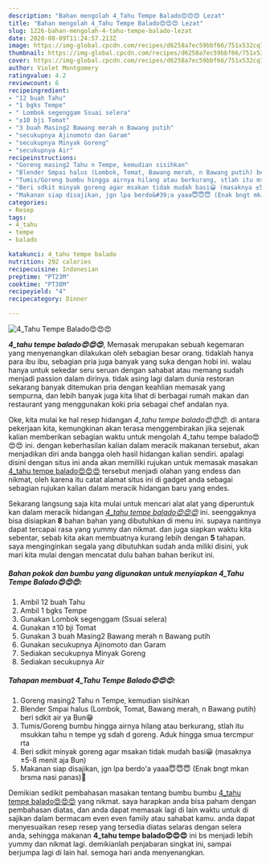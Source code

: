 ```yaml
---
description: "Bahan mengolah 4_Tahu Tempe Balado😍😍😍 Lezat"
title: "Bahan mengolah 4_Tahu Tempe Balado😍😍😍 Lezat"
slug: 1226-bahan-mengolah-4-tahu-tempe-balado-lezat
date: 2020-08-09T11:24:57.213Z
image: https://img-global.cpcdn.com/recipes/d6258a7ec59bbf66/751x532cq70/4_tahu-tempe-balado😍😍😍-foto-resep-utama.jpg
thumbnail: https://img-global.cpcdn.com/recipes/d6258a7ec59bbf66/751x532cq70/4_tahu-tempe-balado😍😍😍-foto-resep-utama.jpg
cover: https://img-global.cpcdn.com/recipes/d6258a7ec59bbf66/751x532cq70/4_tahu-tempe-balado😍😍😍-foto-resep-utama.jpg
author: Violet Montgomery
ratingvalue: 4.2
reviewcount: 6
recipeingredient:
- "12 buah Tahu"
- "1 bgks Tempe"
- " Lombok segenggam Ssuai selera"
- "±10 bji Tomat"
- "3 buah Masing2 Bawang merah n Bawang putih"
- "secukupnya Ajinomoto dan Garam"
- "secukupnya Minyak Goreng"
- "secukupnya Air"
recipeinstructions:
- "Goreng masing2 Tahu n Tempe, kemudian sisihkan"
- "Blender Smpai halus (Lombok, Tomat, Bawang merah, n Bawang putih) beri sdkit air ya Bun😁"
- "Tumis/Goreng bumbu hingga airnya hilang atau berkurang, stlah itu msukkan tahu n tempe yg sdah d goreng. Aduk hingga smua tercmpur rta"
- "Beri sdkit minyak goreng agar msakan tidak mudah basi😀 (masaknya ±5-8 menit aja Bun)"
- "Makanan siap disajikan, jgn lpa berdo&#39;a yaaa😇😇😇 (Enak bngt mkan brsma nasi panas)🤤"
categories:
- Resep
tags:
- 4_tahu
- tempe
- balado

katakunci: 4_tahu tempe balado 
nutrition: 292 calories
recipecuisine: Indonesian
preptime: "PT23M"
cooktime: "PT38M"
recipeyield: "4"
recipecategory: Dinner

---
```



![4_Tahu Tempe Balado😍😍😍](https://img-global.cpcdn.com/recipes/d6258a7ec59bbf66/751x532cq70/4_tahu-tempe-balado😍😍😍-foto-resep-utama.jpg)

<b><i>4_tahu tempe balado😍😍😍</i></b>, Memasak merupakan sebuah kegemaran yang menyenangkan dilakukan oleh sebagian besar orang. tidaklah hanya para ibu ibu, sebagian pria juga banyak yang suka dengan hobi ini. walau hanya untuk sekedar seru seruan dengan sahabat atau memang sudah menjadi passion dalam dirinya. tidak asing lagi dalam dunia restoran sekarang banyak ditemukan pria dengan keahlian memasak yang sempurna, dan lebih banyak juga kita lihat di berbagai rumah makan dan restaurant yang menggunakan koki pria sebagai chef andalan nya.



Oke, kita mulai ke hal resep hidangan <i>4_tahu tempe balado😍😍😍</i>. di antara pekerjaan kita, kemungkinan akan terasa menggembirakan jika sejenak kalian memberikan sebagian waktu untuk mengolah 4_tahu tempe balado😍😍😍 ini. dengan keberhasilan kalian dalam meracik makanan tersebut, akan menjadikan diri anda bangga oleh hasil hidangan kalian sendiri. apalagi disini dengan situs ini anda akan memiliki rujukan untuk memasak masakan <u>4_tahu tempe balado😍😍😍</u> tersebut menjadi olahan yang endess dan nikmat, oleh karena itu catat alamat situs ini di gadget anda sebagai sebagian rujukan kalian dalam meracik hidangan baru yang endes.


Sekarang langsung saja kita mulai untuk mencari alat alat yang diperuntuk kan dalam meracik hidangan <u><i>4_tahu tempe balado😍😍😍</i></u> ini. seenggaknya bisa disiapkan <b>8</b> bahan bahan yang dibutuhkan di menu ini. supaya nantinya dapat tercapai rasa yang yummy dan nikmat. dan juga siapkan waktu kita sebentar, sebab kita akan membuatnya kurang lebih dengan <b>5</b> tahapan. saya menginginkan segala yang dibutuhkan sudah anda miliki disini, yuk mari kita mulai dengan mencatat dulu bahan bahan berikut ini.

<!--inarticleads1-->

##### Bahan pokok dan bumbu yang digunakan untuk menyiapkan 4_Tahu Tempe Balado😍😍😍:

1. Ambil 12 buah Tahu
1. Ambil 1 bgks Tempe
1. Gunakan  Lombok segenggam (Ssuai selera)
1. Gunakan ±10 bji Tomat
1. Gunakan 3 buah Masing2 Bawang merah n Bawang putih
1. Gunakan secukupnya Ajinomoto dan Garam
1. Sediakan secukupnya Minyak Goreng
1. Sediakan secukupnya Air




<!--inarticleads2-->

##### Tahapan membuat 4_Tahu Tempe Balado😍😍😍:

1. Goreng masing2 Tahu n Tempe, kemudian sisihkan
1. Blender Smpai halus (Lombok, Tomat, Bawang merah, n Bawang putih) beri sdkit air ya Bun😁
1. Tumis/Goreng bumbu hingga airnya hilang atau berkurang, stlah itu msukkan tahu n tempe yg sdah d goreng. Aduk hingga smua tercmpur rta
1. Beri sdkit minyak goreng agar msakan tidak mudah basi😀 (masaknya ±5-8 menit aja Bun)
1. Makanan siap disajikan, jgn lpa berdo&#39;a yaaa😇😇😇 (Enak bngt mkan brsma nasi panas)🤤




Demikian sedikit pembahasan masakan tentang bumbu bumbu <u>4_tahu tempe balado😍😍😍</u> yang nikmat. saya harapkan anda bisa paham dengan pembahasan diatas, dan anda dapat memasak lagi di lain waktu untuk di sajikan dalam bermacam even even family atau sahabat kamu. anda dapat menyesuaikan resep resep yang tersedia diatas selaras dengan selera anda, sehingga makanan <b>4_tahu tempe balado😍😍😍</b> ini bs menjadi lebih yummy dan nikmat lagi. demikianlah penjabaran singkat ini, sampai berjumpa lagi di lain hal. semoga hari anda menyenangkan.

